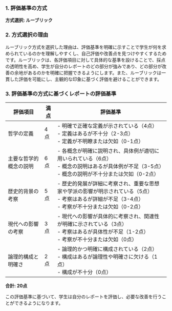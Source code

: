 ### 1. 評価基準の方式
**方式選択: ルーブリック**

### 2. 方式選択の理由
ルーブリック方式を選択した理由は、評価基準を明確に示すことで学生が何を求められているのかを理解しやすくし、自己評価や改善点を見つけやすくするためです。ルーブリックは、各評価項目に対して具体的な基準を設けることで、採点の透明性を高め、学生が自分のレポートのどの部分が強みであり、どの部分が改善の余地があるのかを明確に把握できるようにします。また、ルーブリックは一貫した評価を可能にし、主観的な印象に基づく評価を避けることができます。

### 3. 評価基準の方式に基づくレポートの評価基準

| 評価項目                     | 満点 | 評価基準                                                                                     |
|------------------------------|------|----------------------------------------------------------------------------------------------|
| 哲学の定義                   | 4点  | - 明確で正確な定義が示されている（4点）<br>- 定義はあるが不十分（2-3点）<br>- 定義が不明瞭または欠如（0-1点） |
| 主要な哲学的概念の説明       | 6点  | - 各概念が明確に説明され、具体例が適切に用いられている（6点）<br>- 概念の説明はあるが具体例が不足（3-5点）<br>- 概念の説明が不十分または欠如（0-2点） |
| 歴史的背景の考察             | 5点  | - 歴史的発展が詳細に考察され、重要な思想家や学派の影響が明示されている（5点）<br>- 考察はあるが詳細が不足（3-4点）<br>- 考察が不十分または欠如（0-2点） |
| 現代への影響の考察           | 3点  | - 現代への影響が具体的に考察され、関連性が明確に示されている（3点）<br>- 考察はあるが具体性が不足（1-2点）<br>- 考察が不十分または欠如（0点） |
| 論理的構成と明確さ           | 2点  | - 論理的かつ明確に構成されている（2点）<br>- 構成はあるが論理性や明確さに欠ける（1点）<br>- 構成が不十分（0点） |

**合計: 20点** 

この評価基準に基づいて、学生は自分のレポートを評価し、必要な改善を行うことができるようになります。